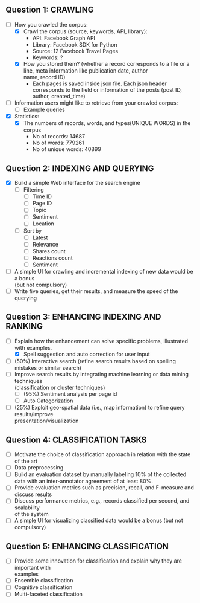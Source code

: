 ## Question 1: CRAWLING
- [ ] How you crawled the corpus:
  - [X] Crawl the corpus (source, keywords, API, library): 
    - API: Facebook Graph API 
    - Library: Facebook SDK for Python 
    - Source: 12 Facebook Travel Pages
    - Keywords: ? 
  - [X] How you stored them? (whether a record corresponds to a file or a line, meta information like publication date, author  
  name, record ID)
    - Each pages is saved inside json file. Each json header corresponds to the field or information of the posts (post ID,  
    author, created_time)
- [ ] Information users might like to retrieve from your crawled corpus:
  - [ ] Example queries
- [X] Statistics:
  - [X] The numbers of records, words, and types(UNIQUE WORDS) in the corpus
    - No of records: 14687
    - No of words: 779261
    - No of unique words: 40899
## Question 2: INDEXING AND QUERYING
- [X] Build a simple Web interface for the search engine
  - [ ] Filtering
    - [ ] Time ID
    - [ ] Page ID
    - [ ] Topic
    - [ ] Sentiment
    - [ ] Location
  - [ ] Sort by
    - [ ] Latest
    - [ ] Relevance
    - [ ] Shares count
    - [ ] Reactions count
    - [ ] Sentiment
- [ ] A simple UI for crawling and incremental indexing of new data would be a bonus  
(but not compulsory)
- [ ] Write five queries, get their results, and measure the speed of the querying

## Question 3: ENHANCING INDEXING AND RANKING
- [ ] Explain how the enhancement can solve specific problems, illustrated with examples.
  - [X] Spell suggestion and auto correction for user input
- [ ] (50%) Interactive search (refine search results based on spelling mistakes or similar search)
- [ ] Improve search results by integrating machine learning or data mining techniques  
(classification or cluster techniques)
  - [ ] (95%) Sentiment analysis per page id
  - [ ] Auto Categorization
- [ ] (25%) Exploit geo-spatial data (i.e., map information) to refine query results/improve  
presentation/visualization 

## Question 4: CLASSIFICATION TASKS
- [ ] Motivate the choice of classification approach in relation with the state of the art
- [ ] Data preprocessing
- [ ] Build an evaluation dataset by manually labeling 10% of the collected data with an 
inter-annotator agreement of at least 80%.
- [ ] Provide evaluation metrics such as precision, recall, and F-measure and discuss results
- [ ] Discuss performance metrics, e.g., records classified per second, and scalability  
of the system
- [ ] A simple UI for visualizing classified data would be a bonus (but not compulsory)

## Question 5: ENHANCING CLASSIFICATION
- [ ] Provide some innovation for classification and explain why they are important with  
examples
- [ ] Ensemble classification
- [ ] Cognitive classification
- [ ] Multi-faceted classification
